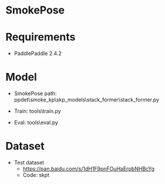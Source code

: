 # SmokePose



# Requirements

+ PaddlePaddle 2.4.2



# Model

+ SmokePose path: ppdet\smoke_kp\skp_models\stack_former\stack_former.py

+ Train: tools\train.py
+ Eval: tools\eval.py



# Dataset

+ Test dataset
  + https://pan.baidu.com/s/1dH1F9pnFOuHaErpbNHBcYg
  + Code: skpt